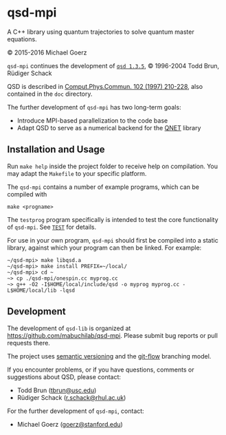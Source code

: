 # qsd-mpi #

A C++ library using quantum trajectories to solve quantum master equations.

© 2015-2016 Michael Goerz

`qsd-mpi` continues the development of [`qsd 1.3.5`][QSD],
© 1996-2004 Todd Brun, Rüdiger Schack

QSD is described in [Comput.Phys.Commun. 102 (1997) 210-228][paper],
also contained in the `doc` directory.

The further development of `qsd-mpi` has two long-term goals:

*   Introduce MPI-based parallelization to the code base
*   Adapt QSD to serve as a numerical backend for the [QNET][] library


[QSD]: https://www.ma.rhul.ac.uk/quantum-trajectories
[paper]: http://arxiv.org/abs/quant-ph/9608004
[QNET]: https://github.com/mabuchilab/QNET#qnet

## Installation and Usage ##

Run `make help` inside the project folder to receive help on compilation. You
may adapt the `Makefile` to your specific platform.

The `qsd-mpi` contains a number of example programs, which can be compiled with

    make <progname>

The `testprog` program specifically is intended to test the core functionality
of `qsd-mpi`. See [`TEST`](TEST) for details.

For use in your own program, `qsd-mpi` should first be compiled into a static
library, against which your program can then be linked. For example:

    ~/qsd-mpi> make libqsd.a
    ~/qsd-mpi> make install PREFIX=~/local/
    ~/qsd-mpi> cd ~
    ~> cp ./qsd-mpi/onespin.cc myprog.cc
    ~> g++ -O2 -I$HOME/local/include/qsd -o myprog myprog.cc -L$HOME/local/lib -lqsd

## Development ##

The development of `qsd-lib` is organized at
<https://github.com/mabuchilab/qsd-mpi>. Please submit bug reports or pull
requests there.

The project uses [semantic versioning](http://semver.org) and the [git-flow][]
branching model.

[git-flow]: http://nvie.com/posts/a-successful-git-branching-model/

If you encounter problems, or if you have questions, comments or suggestions
about QSD, please contact:

*   Todd Brun (<tbrun@usc.edu>)
*   Rüdiger Schack (<r.schack@rhul.ac.uk>)

For the further development of `qsd-mpi`, contact:

*   Michael Goerz (<goerz@stanford.edu>)
